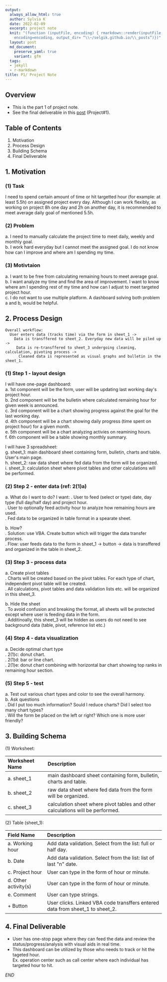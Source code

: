 ```yaml
---
output:
  always_allow_html: true
  author: Sylvia K
  date: 2022-02-09
  excerpt: project note
  knit: "(function (inputFile, encoding) { rmarkdown::render(inputFile,
    encoding=encoding, output_dir= “\\~/selgik.github.io/\\_posts”)})"
  layout: post
  md_document:
    preserve_yaml: true
    variant: gfm
  tags:
  - jekyll
  - r-markdown
title: P1/ Project Note
---
```

## Overview 
* This is the part 1 of project note.  
* See the final deliverable in this [post](https://selgik.github.io/data-viz/) (Project#1). 

## Table of Contents
1. Motivation  
2. Process Design  
3. Building Schema   
4. Final Deliverable  

## 1. Motivation 
### (1) Task
I need to spend certain amount of time or hit targetted hour (for example: at least 5.5h) on assigned project every day. Although I can work flexibly, as working on project 8h one day and 2h on another day, it is recommended to meet average daily goal of mentioned 5.5h.  

### (2) Problem
a. I need to manually calculate the project time to meet daily, weekly and monthly goal.  
b. I work hard everyday but I cannot meet the assigned goal. I do not know how can I improve and where am I spending my time.

### (3) Motivtaion
a. I want to be free from calculating remaining hours to meet average goal.  
b. I want analyze my time and find the area of improvement. I want to know where am I spending rest of my time and how can I adjust to meet targeted project hour.  
c. I do not want to use multiple platform. A dashboard solving both problem a and b, would be helpful.  
         
## 2. Process Design 
    Overall workflow: 
      User enters data (tracks time) via the form in sheet_1 -> 
        Data is transffered to sheet_2. Everyday new data will be piled up -> 
         Data is re-transffered to sheet_3 undergoing cleaning, calculation, pivoting process -> 
          Cleaned data is represented as visual graphs and bulletin in the sheet_1.                      

### (1) Step 1 - layout design
I will have one-page dashboard:  
a. 1st component will be the form, user will be updating last working day's project hour.  
b. 2nd component will be the bulletin where calculated remaining hour for given week is announced.  
c. 3rd component will be a chart showing progress against the goal for the last working day.  
d. 4th component will be a chart showing daily progress (time spent on project hour) for a given month.  
e. 5th component will be a chart analyzing activies on reamining hours.  
f. 6th component will be a table showing monthly summary.  
         
I will have 3 spreadsheet:  
g. sheet_1: main dashboard sheet containing form, bulletin, charts and table. User's main page.  
h. sheet_2: raw data sheet where fed data from the form will be organized.  
i. sheet_3: calculation sheet where pivot tables and other calculations will be performed.  
         
### (2) Step 2 - enter data (ref: 2(1)a)
a. What do I want to do? I want:
. User to feed (select or type) date, day type (full day/half day) and project hour.  
. User to optionally feed activity hour to analyze how remaining hours are used.  
. Fed data to be organized in table format in a spearate sheet.  

b. How?  
. Solution: use VBA. Create button which will trigger the data transfer process.  
. Flow: user feeds data to the form in sheet_1 -> button -> data is transffered and organized in the table in sheet_2.  
         
### (3) Step 3 - process data
a. Create pivot tables   
. Charts will be created based on the pivot tables. For each type of chart, independent pivot table will be created.  
. All calculations, pivot tables and data validation lists etc. will be organized in this sheet_3.  

b. Hide the sheet   
. To avoid confusion and breaking the format, all sheets will be protected except where user is feeding data in the form.  
. Additinoally, this sheet_3 will be hidden as users do not need to see background data (table, pivot, reference list etc.)  
         
### (4) Step 4 - data visualization    
a. Decide optimal chart type  
. 2(1)c: donut chart.  
. 2(1)d: bar or line chart.  
. 2(1)e: donut chart combining with horizontal bar chart showing top ranks in remaining hour section.   
    
### (5) Step 5 - test
a. Test out various chart types and color to see the overall harmony.  
b. Ask questions  
. Did I put too much information? Sould I reduce charts? Did I select too many chart types?   
. Will the form be placed on the left or right? Which one is more user friendly?  
         
         
## 3. Building Schema  
(1) Worksheet:  

| Worksheet Name | Description |
| :---   | :- |
| a. sheet_1  | main dashboard sheet containing form, bulletin, charts and table.  |
| b. sheet_2  | raw data sheet where fed data from the form will be organized.  |
| c. sheet_3  | calculation sheet where pivot tables and other calculations will be performed.  |

(2) Table (sheet_1):

| Field Name | Description |
| :---   | :- |
| a. Working hour | Add data validation. Select from the list: full or half day. |
| b. Date | Add data validation. Select from the list: list of last "n" date. |
| c. Project hour | User can type in the form of hour or minute. |
| d. Other activity(s) | User can type in the form of hour or minute. |
| e. Comment | User can type strings. |
| + Button | User clicks. Linked VBA code transffers entered data from sheet_1 to sheet_2.|


## 4. Final Deliverable
- User has one-stop page where they can feed the data and review the status/progress/analysis with visual aids in real time.   
- This dashboard can be utilized by those who needs to track or hit the tageted hour.  
Ex. operation center such as call center where each individual has targeted hour to hit.

*END* 
